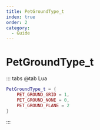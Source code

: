 ```yaml
---
title: PetGroundType_t
index: true
order: 2
category:
  - Guide
---
```


# PetGroundType_t
::: tabs
@tab Lua
```lua
PetGroundType_t = {
    PET_GROUND_GRID = 1,
    PET_GROUND_NONE = 0,
    PET_GROUND_PLANE = 2
}
```
:::